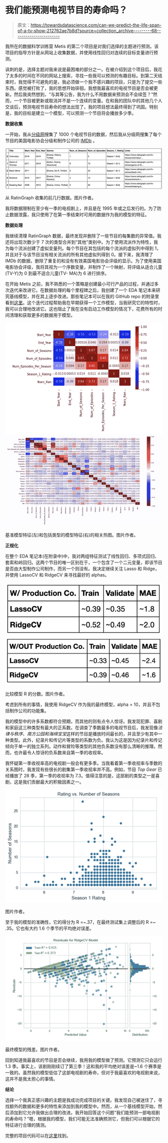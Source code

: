 # 我们能预测电视节目的寿命吗？

> 原文：<https://towardsdatascience.com/can-we-predict-the-life-span-of-a-tv-show-212762ae7b8d?source=collection_archive---------68----------------------->

我所在的数据科学训练营 Metis 的第二个项目是对我们选择的主题进行预测。该项目的指导方针是从网站上收集数据，并使用线性回归对连续的目标变量进行预测。

讽刺的是，选择主题对我来说是最困难的部分之一。在被介绍到这个项目后，我花了太多的时间在不同的网站上搜索，寻找一些我可以预测的有趣目标。到第二天结束时，我觉得不可避免的是，我必须做一个我不感兴趣的项目，只是为了提交一些东西。感觉被打败了，我的思想开始徘徊，我想我最喜欢的电视节目是否会被更新。然后我突然想到，“与其等公告，我为什么不用数据来预测会不会续签？”然而，一个节目被更新或取消并不是一个连续的变量。在和我的团队中的其他几个人交谈后，预测电视节目寿命的想法出现了，我的项目想法最终得到了巩固。特别是，我的目标是建立一个模型，可以预测一个节目将会播放多少季。

**数据收集**

一开始，我从[分级网](https://www.ratingraph.com/tv-shows/)搜集了 1000 个电视节目的数据，然后我从分级网搜集了每个节目的美国电影协会分级和制作公司的 [IMDb](https://www.imdb.com/?ref_=nv_home) 。

![](img/4a6d42bf5389867861529ff6f613edd7.png)

从 RatinGraph 收集的前几行数据。图片作者。

我将数据限制在至少有一季的电视剧上，并且是在 1995 年或之后发行的。为了防止数据泄露，我只使用了在第一季结束时可用的数据作为我的模型的特征。

**数据处理**

我继续清理 RatinGraph 数据，最终发现并删除了一些节目的每集数的异常值。我还将出现次数少于 7 次的类型合并到“其他”类别中。为了使用流派作为特性，我为每个流派创建了虚拟变量列。每个节目在其包括的每个流派的虚拟列中得到 1，并且对于与该节目没有相关流派的所有其他虚拟列得到 0。接下来，我清理了 IMDb 的数据，删除了重复的和没有有效美国电影协会评级的显示。为了使用美国电影协会评级，我将其视为一个序数变量，并制作了一个映射，将评级从适合儿童(TV-Y)为 0 到最不适合儿童(TV- MA)为 6 进行排序。

在开始 Metis 之前，我不熟悉的一个策略是创建最小可行产品的过程，并通过多次迭代来改进它。在数据处理的每个里程碑之后，我创建了一个 EDA 笔记本来研究基线模型，并在其上逐步改进。那些笔记本可以在我的 GitHub repo 的附录里看到[这里](https://github.com/Neda-Sal/tv_show_lifespan)。这个迭代过程帮助我在早期获得一个工作模型，当我研究它的特性时，我可以合理地改进它。这也阻止了我在没有启动工作模型的情况下，花费所有的时间清理和获取更多的数据用于模型。

![](img/dc234acdd3bb4fe45dc831eedd23e840.png)![](img/7925be2e3693ab650bd994ba0389a5e7.png)

基准模型特征(左)和包括类型的模型特征(右)的相关热图。图片作者。

**正规化**

在整个 EDA 笔记本(在附录中)中，我对两组特征测试了线性回归、多项式回归、套索和岭回归。这两个节目的唯一区别在于，一个包含了一个二元变量，即该节目是否由大型制作公司制作，而另一个则没有。我决定继续关注 Lasso 和 Ridge，并使用 LassoCV 和 RidgeCV 来寻找最好的 alphas。

![](img/e286790002374b9c9d22b3b733d89985.png)![](img/cd128429b231a64856c4599443da39c5.png)

比较模型 R 的分数。图片作者。

考虑到所有的事情，我使用 RidgeCV 作为我的最终模型，alpha = 10，并且不包括制作公司的功能集。

我的模型中的许多系数都符合预期，而其他的则有点令人惊讶。我发现犯罪、喜剧和家庭这三种类型有最大的正系数。在调查了季数最多的电视节目后，我发现像*法律与秩序、*南方公园和*海绵宝宝*这样的节目是播放时间最长的，并且至少有其中一种类型。此外，纪录片和传记片等类型的系数为负。我认为这是因为纪录片和传记倾向于单一的独立系列。动作和冒险等类型的其他负系数没有那么清晰的推理。然而，也许最令人惊讶的负系数来自第一季的收视率。

我怀疑第一季收视率高的电视剧一般会有更多季。当我看着第一季收视率与季数的关系图时，我发现有些很长的剧集第一季收视率并不高。例如，节目 *Top Gear* 已经播放了 28 季，第一季的收视率为 7.3。值得注意的是，这部剧的类型之一是喜剧，这是我们贡献最大的积极因素之一。

![](img/9e61746dedeed42069a6d8f1f6743a63.png)

图片作者。

至于我的模型的准确性，它的得分为 R =~.37，在最终测试集上调整后的 R =~ .35。它也有大约 1.6 个季节的平均绝对误差。

![](img/9428b77f584e25033bb464bfe3c2ca99.png)

最终模型的残差。图片作者。

回到知道我最喜欢的节目是否会继续，我用我的模型做了预测。它预测它只会运行 1.3 季。事实上，该剧刚刚续订了第三季！这和我的平均绝对误差是~1.6 个赛季是一致的。虽然我的模型低估了这部电视剧的寿命，但对于我最喜欢的电视剧来说，这并不是我太担心的事情。

**结论**

选择一个我真正感兴趣的主题是我成功完成项目的关键。我发现自己被迷住了，寻找额外的数据和更多的特性来添加到我的模型中。然而，从一个基线模型开始，然后添加到它允许我做出合理的改进。我开始回答这个问题“我们能预测一部电视剧的寿命吗？”嗯，根据我的模型，我们可能无法准确预测它，但我们可以根据它的特征进行合理的猜测。

完整的项目代码可以在[这里](https://github.com/Neda-Sal/tv_show_lifespan)找到。